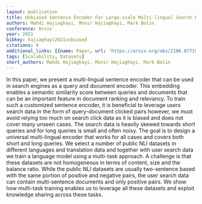 ```yaml
---
layout: publication
title: Unbiased Sentence Encoder For Large-scale Multi-lingual Search Engines
authors: Mahdi Hajiaghayi, Monir Hajiaghayi, Mark Bolin
conference: Arxiv
year: 2021
bibkey: hajiaghayi2021unbiased
citations: 0
additional_links: [{name: Paper, url: 'https://arxiv.org/abs/2106.07719'}]
tags: [Scalability, Datasets]
short_authors: Mahdi Hajiaghayi, Monir Hajiaghayi, Mark Bolin
---
```

In this paper, we present a multi-lingual sentence encoder that can be used
in search engines as a query and document encoder. This embedding enables a
semantic similarity score between queries and documents that can be an
important feature in document ranking and relevancy. To train such a customized
sentence encoder, it is beneficial to leverage users search data in the form of
query-document clicked pairs however, we must avoid relying too much on search
click data as it is biased and does not cover many unseen cases. The search
data is heavily skewed towards short queries and for long queries is small and
often noisy. The goal is to design a universal multi-lingual encoder that works
for all cases and covers both short and long queries. We select a number of
public NLI datasets in different languages and translation data and together
with user search data we train a language model using a multi-task approach. A
challenge is that these datasets are not homogeneous in terms of content, size
and the balance ratio. While the public NLI datasets are usually two-sentence
based with the same portion of positive and negative pairs, the user search
data can contain multi-sentence documents and only positive pairs. We show how
multi-task training enables us to leverage all these datasets and exploit
knowledge sharing across these tasks.